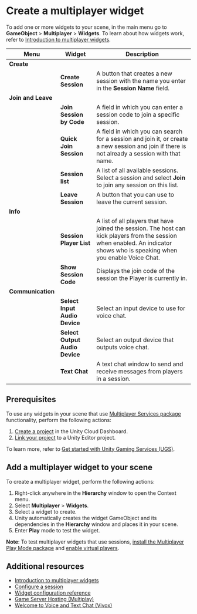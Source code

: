 
# Create a multiplayer widget

To add one or more widgets to your scene, in the main menu go to **GameObject** > **Multiplayer** > **Widgets**.
To learn about how widgets work, refer to [Introduction to multiplayer widgets](get-started-learn-widgets.md).

|    **Menu**      |**Widget**| **Description** |
|--------------------|-|------|
| **Create** |||
|                    | **Create Session**             | A button that creates a new session with the name you enter in the **Session Name** field. |
| **Join and Leave** ||| 
|                    | **Join Session by Code**       | A field in which you can enter a session code to join a specific session. |
|                    | **Quick Join Session**         | A field in which you can search for a session and join it, or create a new session and join if there is not already a session with that name.|
|                    | **Session list**               | A list of all available sessions. Select a session and select **Join** to join any session on this list.|
|                    | **Leave Session**              | A button that you can use to leave the current session.|
| **Info**           |||
|                    | **Session Player List**        | A list of all players that have joined the session. The host can kick players from the session when enabled. An indicator shows who is speaking when you enable Voice Chat.|
|                    | **Show Session Code**          | Displays the join code of the session the Player is currently in.|
| **Communication**  |||
|                    | **Select Input Audio Device**  | Select an input device to use for voice chat.|
|                    | **Select Output Audio Device** | Select an output device that outputs voice chat.|
|                    | **Text Chat**                  | A text chat window to send and receive messages from players in a session.|


## Prerequisites

To use any widgets in your scene that use [Multiplayer Services package](https://docs.unity.com/ugs/en-us/manual/mps-sdk/manual) functionality, perform the following actions:

1. [Create a project](https://docs.unity.com/ugs/en-us/manual/overview/manual/getting-started#CreateProject) in the Unity Cloud Dashboard.
2. [Link your project](https://docs.unity.com/ugs/en-us/manual/overview/manual/getting-started#LinkProject) to a Unity Editor project.

To learn more, refer to [Get started with Unity Gaming Services (UGS)](https://docs.unity.com/ugs/en-us/manual/overview/manual/getting-started).

## Add a multiplayer widget to your scene

To create a multiplayer widget, perform the following actions: 

1. Right-click anywhere in the **Hierarchy** window to open the Context menu.
2. Select **Multiplayer** > **Widgets**.
3. Select a widget to create. 
4. Unity automatically creates the widget GameObject and its dependencies in the **Hierarchy** window and places it in your scene. 
5. Enter **Play** mode to test the widget.

**Note**: To test multiplayer widgets that use sessions, [install the Multiplayer Play Mode package](https://docs-multiplayer.unity3d.com/mppm/current/install/) and [enable virtual players](https://docs-multiplayer.unity3d.com/mppm/current/virtual-players/virtual-players-enable/).

## Additional resources
* [Introduction to multiplayer widgets](get-started-learn-widgets.md)
* [Configure a session](get-started-widget-configuration.md)
* [Widget configuration reference](ref-widget-configuration.md)
* [Game Server Hosting (Multiplay)](https://docs.unity.com/ugs/en-us/manual/game-server-hosting/manual/welcome)
* [Welcome to Voice and Text Chat (Vivox)](https://docs.unity.com/vivox/Article.html)